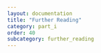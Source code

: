 ```yaml
---
layout: documentation
title: "Further Reading"
category: part_i
order: 40
subcategory: further_reading
---
```



